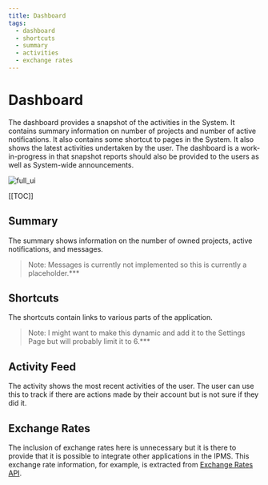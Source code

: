 ```yaml
---
title: Dashboard
tags: 
  - dashboard
  - shortcuts
  - summary
  - activities
  - exchange rates
---
```


# Dashboard

The dashboard provides a snapshot of the activities in the System. It contains summary information on number of projects and number of active notifications. It also contains some shortcut to pages in the System. It also shows the latest activities undertaken by the user. The dashboard is a work-in-progress in that snapshot reports should also be provided to the users as well as System-wide announcements.

![full_ui](https://user-images.githubusercontent.com/29625844/83491340-33fdef00-a4e4-11ea-8eb9-0582ced92caa.png)

[[TOC]]

## Summary

The summary shows information on the number of owned projects, active notifications, and messages. 

> Note: Messages is currently not implemented so this is currently a placeholder.***

## Shortcuts

The shortcuts contain links to various parts of the application. 

> Note: I might want to make this dynamic and add it to the Settings Page but will probably limit it to 6.***

## Activity Feed

The activity shows the most recent activities of the user. The user can use this to track if there are actions made by their account but is not sure if they did it.

## Exchange Rates

The inclusion of exchange rates here is unnecessary but it is there to provide that it is possible to integrate other applications in the IPMS. This exchange rate information, for example, is extracted from [Exchange Rates API](https://exchangeratesapi.io/).

<TagLinks />